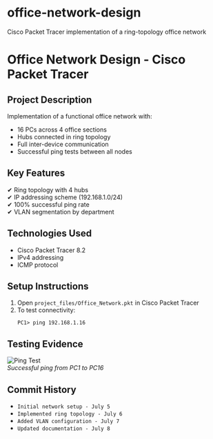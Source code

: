 # office-network-design
Cisco Packet Tracer implementation of a ring-topology office network

# Office Network Design - Cisco Packet Tracer

## Project Description
Implementation of a functional office network with:
- 16 PCs across 4 office sections
- Hubs connected in ring topology
- Full inter-device communication
- Successful ping tests between all nodes

## Key Features
✔︎ Ring topology with 4 hubs  
✔︎ IP addressing scheme (192.168.1.0/24)  
✔︎ 100% successful ping rate  
✔︎ VLAN segmentation by department  

## Technologies Used
- Cisco Packet Tracer 8.2
- IPv4 addressing
- ICMP protocol

## Setup Instructions
1. Open `project_files/Office_Network.pkt` in Cisco Packet Tracer
2. To test connectivity:
   ```
   PC1> ping 192.168.1.16
   ```

## Testing Evidence
![Ping Test](images/ping_test.jpg)  
*Successful ping from PC1 to PC16*

## Commit History
- `Initial network setup - July 5`
- `Implemented ring topology - July 6`
- `Added VLAN configuration - July 7`
- `Updated documentation - July 8`
